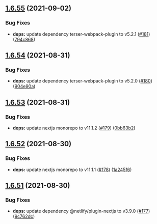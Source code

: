 ## [1.6.55](https://github.com/dds/bosabosa.org/compare/v1.6.54...v1.6.55) (2021-09-02)


### Bug Fixes

* **deps:** update dependency terser-webpack-plugin to v5.2.1 ([#181](https://github.com/dds/bosabosa.org/issues/181)) ([794c868](https://github.com/dds/bosabosa.org/commit/794c8689bea7c06af6d962438c269eab85dae536))



## [1.6.54](https://github.com/dds/bosabosa.org/compare/v1.6.53...v1.6.54) (2021-08-31)


### Bug Fixes

* **deps:** update dependency terser-webpack-plugin to v5.2.0 ([#180](https://github.com/dds/bosabosa.org/issues/180)) ([904e90a](https://github.com/dds/bosabosa.org/commit/904e90a3044969651f9873d91b340c038fe9c0dd))



## [1.6.53](https://github.com/dds/bosabosa.org/compare/v1.6.52...v1.6.53) (2021-08-31)


### Bug Fixes

* **deps:** update nextjs monorepo to v11.1.2 ([#179](https://github.com/dds/bosabosa.org/issues/179)) ([0bb63b2](https://github.com/dds/bosabosa.org/commit/0bb63b21684bc26d7b0c3668b59cf428fb7e8057))



## [1.6.52](https://github.com/dds/bosabosa.org/compare/v1.6.51...v1.6.52) (2021-08-30)


### Bug Fixes

* **deps:** update nextjs monorepo to v11.1.1 ([#178](https://github.com/dds/bosabosa.org/issues/178)) ([1a245f6](https://github.com/dds/bosabosa.org/commit/1a245f621a46b07c42480949e868fdaba0ed9546))



## [1.6.51](https://github.com/dds/bosabosa.org/compare/v1.6.50...v1.6.51) (2021-08-30)


### Bug Fixes

* **deps:** update dependency @netlify/plugin-nextjs to v3.9.0 ([#177](https://github.com/dds/bosabosa.org/issues/177)) ([9c762dc](https://github.com/dds/bosabosa.org/commit/9c762dc0b9e578122d13905993298d99a7bedab7))



